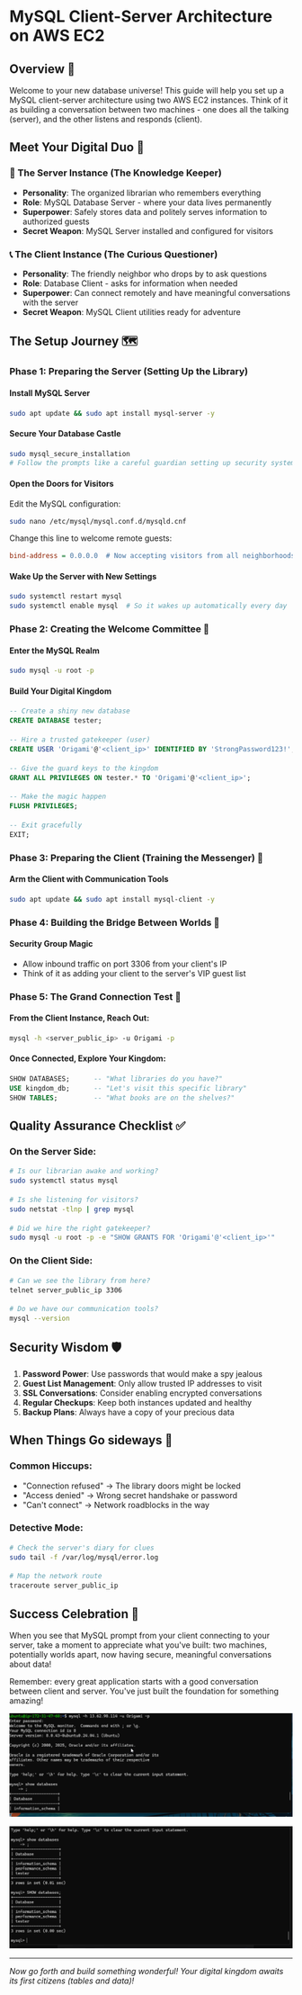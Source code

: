 # MySQL Client-Server Architecture on AWS EC2

## Overview 🚀
Welcome to your new database universe! This guide will help you set up a MySQL client-server architecture using two AWS EC2 instances. Think of it as building a conversation between two machines - one does all the talking (server), and the other listens and responds (client).

## Meet Your Digital Duo 🤝

### 🏰 The Server Instance (The Knowledge Keeper)
- **Personality**: The organized librarian who remembers everything
- **Role**: MySQL Database Server - where your data lives permanently
- **Superpower**: Safely stores data and politely serves information to authorized guests
- **Secret Weapon**: MySQL Server installed and configured for visitors

### 📞 The Client Instance (The Curious Questioner)  
- **Personality**: The friendly neighbor who drops by to ask questions
- **Role**: Database Client - asks for information when needed
- **Superpower**: Can connect remotely and have meaningful conversations with the server
- **Secret Weapon**: MySQL Client utilities ready for adventure

## The Setup Journey 🗺️

### Phase 1: Preparing the Server (Setting Up the Library)

#### Install MySQL Server
```bash
sudo apt update && sudo apt install mysql-server -y
```

#### Secure Your Database Castle
```bash
sudo mysql_secure_installation
# Follow the prompts like a careful guardian setting up security systems
```

#### Open the Doors for Visitors
Edit the MySQL configuration:
```bash
sudo nano /etc/mysql/mysql.conf.d/mysqld.cnf
```

Change this line to welcome remote guests:
```ini
bind-address = 0.0.0.0  # Now accepting visitors from all neighborhoods!
```

#### Wake Up the Server with New Settings
```bash
sudo systemctl restart mysql
sudo systemctl enable mysql  # So it wakes up automatically every day
```

### Phase 2: Creating the Welcome Committee 🎪

#### Enter the MySQL Realm
```bash
sudo mysql -u root -p
```

#### Build Your Digital Kingdom
```sql
-- Create a shiny new database
CREATE DATABASE tester;

-- Hire a trusted gatekeeper (user)
CREATE USER 'Origami'@'<client_ip>' IDENTIFIED BY 'StrongPassword123!';

-- Give the guard keys to the kingdom
GRANT ALL PRIVILEGES ON tester.* TO 'Origami'@'<client_ip>';

-- Make the magic happen
FLUSH PRIVILEGES;

-- Exit gracefully
EXIT;
```

### Phase 3: Preparing the Client (Training the Messenger) 📨

#### Arm the Client with Communication Tools
```bash
sudo apt update && sudo apt install mysql-client -y
```

### Phase 4: Building the Bridge Between Worlds 🌉

#### Security Group Magic
- Allow inbound traffic on port 3306 from your client's IP
- Think of it as adding your client to the server's VIP guest list

### Phase 5: The Grand Connection Test 🎯

#### From the Client Instance, Reach Out:
```bash
mysql -h <server_public_ip> -u Origami -p
```

#### Once Connected, Explore Your Kingdom:
```sql
SHOW DATABASES;      -- "What libraries do you have?"
USE kingdom_db;      -- "Let's visit this specific library"
SHOW TABLES;         -- "What books are on the shelves?"
```

## Quality Assurance Checklist ✅

### On the Server Side:
```bash
# Is our librarian awake and working?
sudo systemctl status mysql

# Is she listening for visitors?
sudo netstat -tlnp | grep mysql

# Did we hire the right gatekeeper?
sudo mysql -u root -p -e "SHOW GRANTS FOR 'Origami'@'<client_ip>'"
```

### On the Client Side:
```bash
# Can we see the library from here?
telnet server_public_ip 3306

# Do we have our communication tools?
mysql --version
```

## Security Wisdom 🛡️

1. **Password Power**: Use passwords that would make a spy jealous
2. **Guest List Management**: Only allow trusted IP addresses to visit
3. **SSL Conversations**: Consider enabling encrypted conversations
4. **Regular Checkups**: Keep both instances updated and healthy
5. **Backup Plans**: Always have a copy of your precious data

## When Things Go sideways 🔧

### Common Hiccups:
- "Connection refused" → The library doors might be locked
- "Access denied" → Wrong secret handshake or password
- "Can't connect" → Network roadblocks in the way

### Detective Mode:
```bash
# Check the server's diary for clues
sudo tail -f /var/log/mysql/error.log

# Map the network route
traceroute server_public_ip
```


## Success Celebration 🎉
When you see that MySQL prompt from your client connecting to your server, take a moment to appreciate what you've built: two machines, potentially worlds apart, now having secure, meaningful conversations about data!

Remember: every great application starts with a good conversation between client and server. You've just built the foundation for something amazing!

 ![Success](screenshots/screenshot2_client_server_architecture.png)

 ![Success](screenshots/screenshot_client_server_architecture.png)



---

*Now go forth and build something wonderful! Your digital kingdom awaits its first citizens (tables and data)!*
```

